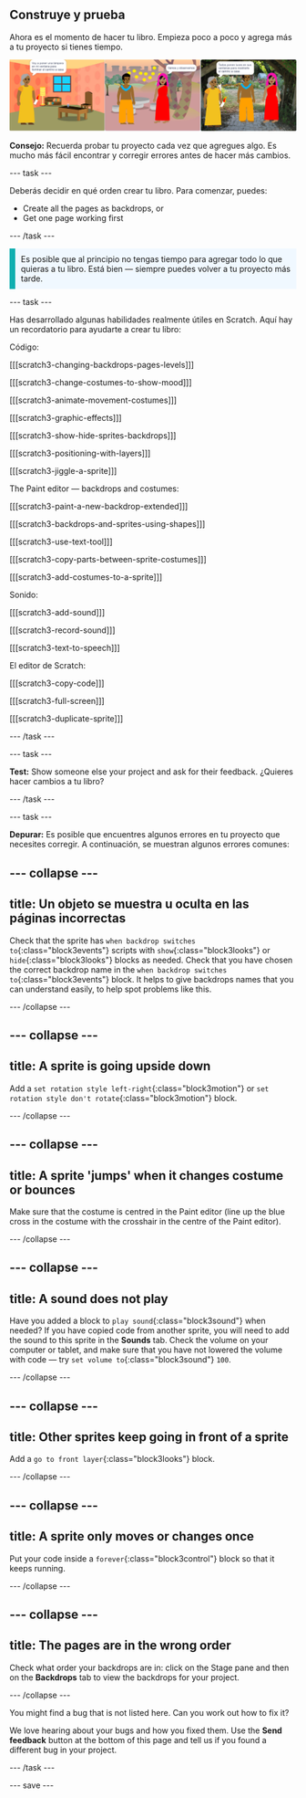 ## Construye y prueba

Ahora es el momento de hacer tu libro. Empieza poco a poco y agrega más a tu proyecto si tienes tiempo.

![Multiple pages of a book project.](images/pages-rama.png)

**Consejo:** Recuerda probar tu proyecto cada vez que agregues algo. Es mucho más fácil encontrar y corregir errores antes de hacer más cambios.

--- task ---

Deberás decidir en qué orden crear tu libro. Para comenzar, puedes:
- Create all the pages as backdrops, or
- Get one page working first

--- /task ---

<p style="border-left: solid; border-width:10px; border-color: #0faeb0; background-color: aliceblue; padding: 10px;">
Es posible que al principio no tengas tiempo para agregar todo lo que quieras a tu libro. Está bien — siempre puedes volver a tu proyecto más tarde. 
</p>

--- task ---

Has desarrollado algunas habilidades realmente útiles en Scratch. Aquí hay un recordatorio para ayudarte a crear tu libro:

Código:

[[[scratch3-changing-backdrops-pages-levels]]]

[[[scratch3-change-costumes-to-show-mood]]]

[[[scratch3-animate-movement-costumes]]]

[[[scratch3-graphic-effects]]]

[[[scratch3-show-hide-sprites-backdrops]]]

[[[scratch3-positioning-with-layers]]]

[[[scratch3-jiggle-a-sprite]]]

The Paint editor — backdrops and costumes:

[[[scratch3-paint-a-new-backdrop-extended]]]

[[[scratch3-backdrops-and-sprites-using-shapes]]]

[[[scratch3-use-text-tool]]]

[[[scratch3-copy-parts-between-sprite-costumes]]]

[[[scratch3-add-costumes-to-a-sprite]]]

Sonido:

[[[scratch3-add-sound]]]

[[[scratch3-record-sound]]]

[[[scratch3-text-to-speech]]]

El editor de Scratch:

[[[scratch3-copy-code]]]

[[[scratch3-full-screen]]]

[[[scratch3-duplicate-sprite]]]


--- /task ---

--- task ---

**Test:** Show someone else your project and ask for their feedback. ¿Quieres hacer cambios a tu libro?

--- /task ---

--- task ---

**Depurar:** Es posible que encuentres algunos errores en tu proyecto que necesites corregir. A continuación, se muestran algunos errores comunes:

--- collapse ---
---
title: Un objeto se muestra u oculta en las páginas incorrectas
---

Check that the sprite has `when backdrop switches to`{:class="block3events"} scripts with `show`{:class="block3looks"} or `hide`{:class="block3looks"} blocks as needed. Check that you have chosen the correct backdrop name in the `when backdrop switches to`{:class="block3events"} block. It helps to give backdrops names that you can understand easily, to help spot problems like this.

--- /collapse ---

--- collapse ---
---
title: A sprite is going upside down
---

Add a `set rotation style left-right`{:class="block3motion"} or `set rotation style don't rotate`{:class="block3motion"} block.

--- /collapse ---

--- collapse ---
---
title: A sprite 'jumps' when it changes costume or bounces
---

Make sure that the costume is centred in the Paint editor (line up the blue cross in the costume with the crosshair in the centre of the Paint editor).

--- /collapse ---

--- collapse ---
---
title: A sound does not play
---

Have you added a block to `play sound`{:class="block3sound"} when needed? If you have copied code from another sprite, you will need to add the sound to this sprite in the **Sounds** tab. Check the volume on your computer or tablet, and make sure that you have not lowered the volume with code — try `set volume to`{:class="block3sound"} `100`.

--- /collapse ---

--- collapse ---
---
title: Other sprites keep going in front of a sprite
---

Add a `go to front layer`{:class="block3looks"} block.

--- /collapse ---

--- collapse ---
---
title: A sprite only moves or changes once
---

Put your code inside a `forever`{:class="block3control"} block so that it keeps running.

--- /collapse ---

--- collapse ---
---
title: The pages are in the wrong order
---

Check what order your backdrops are in: click on the Stage pane and then on the **Backdrops** tab to view the backdrops for your project.

--- /collapse ---

You might find a bug that is not listed here. Can you work out how to fix it?

We love hearing about your bugs and how you fixed them. Use the **Send feedback** button at the bottom of this page and tell us if you found a different bug in your project.

--- /task ---


--- save ---
